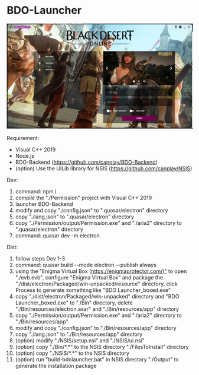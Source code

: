 # BDO-Launcher

![Image text](https://github.com/canplay/BDO-Launcher/blob/master/preview.png)

Requirement:

- Visual C++ 2019
- Node.js
- BDO-Backend (<https://github.com/canplay/BDO-Backend>)
- (option) Use the UILib library for NSIS (<https://github.com/canplay/NSIS>)

Dev:

1. command: npm i
2. compile the "./Permission" project with Visual C++ 2019
3. launcher BDO-Backend
4. modify and copy "./config.json" to ".quasar/electron" directory
5. copy "./lang.json" to ".quasar/electron" directory
6. copy "./Permission/output/Permission.exe" and "./aria2" directory to ".quasar/electron" directory
7. command: quasar dev -m electron

Dist:

1. follow steps Dev 1-3
2. command: quasar build --mode electron --publish always
3. using the "Enigma Virtual Box (<https://enigmaprotector.com/)"> to open "./evb.evb", configure "Enigma Virtual Box" and package the "./dist/electron/Packaged/win-unpacked/resource" directory, click Process to generate something like "BDO Launcher_boxed.exe"
4. copy "./dist/electron/Packaged/win-unpacked" directory and "BDO Launcher_boxed.exe" to "./Bin" directory, delete "./Bin/resources/electron.asar" and "./Bin/resources/app" directory
5. copy "./Permission/output/Permission.exe" and "./aria2" directory to "./Bin/resources/app"
6. modify and copy "./config.json" to "./Bin/resources/app" directory
7. copy "./lang.json" to "./Bin/resources/app" directory
8. (option) modify "./NSIS/setup.nsi" and "./NSIS/ui.nsi"
9. (option) copy "./Bin/\*.\*" to the NSIS directory "./FilesToInstall" directory
10. (option) copy "./NSIS/\*.\*" to the NSIS directory
11. (option) run "build-bdolauncher.bat" in NSIS directory "./Output" to generate the installation package

